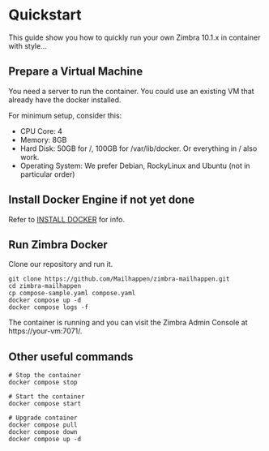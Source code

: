 # Quickstart

This guide show you how to quickly run your own Zimbra 10.1.x in container with style...

## Prepare a Virtual Machine

You need a server to run the container. You could use an existing VM that already have the docker installed.

For minimum setup, consider this:

- CPU Core: 4
- Memory: 8GB
- Hard Disk: 50GB for /, 100GB for /var/lib/docker. Or everything in / also work.
- Operating System: We prefer Debian, RockyLinux and Ubuntu (not in particular order)

## Install Docker Engine if not yet done

Refer to [INSTALL DOCKER](INSTALL-DOCKER.md) for info.

## Run Zimbra Docker

Clone our repository and run it.

```
git clone https://github.com/Mailhappen/zimbra-mailhappen.git
cd zimbra-mailhappen
cp compose-sample.yaml compose.yaml
docker compose up -d
docker compose logs -f
```

The container is running and you can visit the Zimbra Admin Console at https://your-vm:7071/.

## Other useful commands

```
# Stop the container
docker compose stop

# Start the container
docker compose start

# Upgrade container
docker compose pull
docker compose down
docker compose up -d
```

